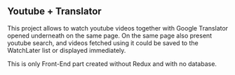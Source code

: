 ## Youtube + Translator

This project allows to watch youtube videos together with Google Translator opened underneath on the same page. On the same page also present youtube search, and videos fetched using it could be saved to the WatchLater list or displayed immediately.

This is only Front-End part created without Redux and with no database.
